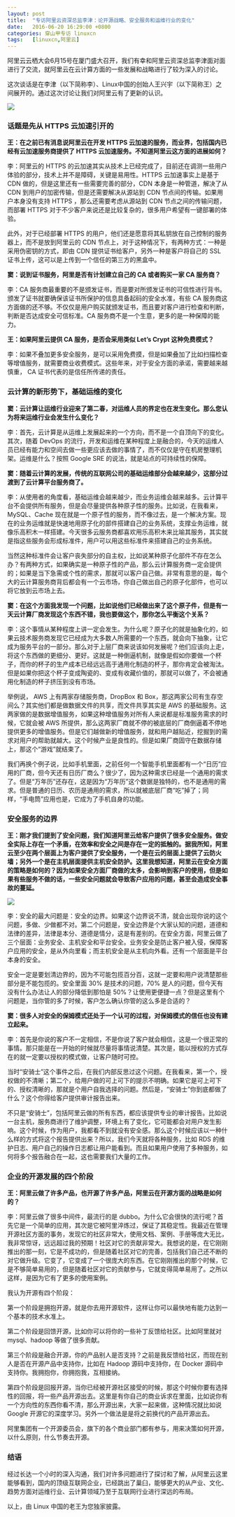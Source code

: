 ```yaml
---
layout: post
title:	"专访阿里云资深总监李津：论开源战略、安全服务和运维行业的变化"
date:	2016-06-20 16:29:00 +0800 
categories:	穿山甲专访 linuxcn 
tags:	[linuxcn,阿里云]
---
```



阿里云云栖大会6月15号在厦门盛大召开，我们有幸和阿里云资深总监李津面对面进行了交流，就阿里云在云计算方面的一些发展和战略进行了较为深入的讨论。


这次谈话是在李津（以下简称李）、Linux中国的创始人王兴宇（以下简称王）之间展开的。通过这次讨论让我们对阿里云有了更新的认识。


![](/Asserts/Images//attachment/album/201606/20/155132cohkkyhtlkqit9kt.jpg)


### **话题是先从 HTTPS** **云加速引开的**


**王：在之前已有消息说阿里云在开发 HTTPS 云加速的服务，而业界，包括国内已经有云加速服务商提供了 HTTPS 云加速服务。不知道阿里云这方面的进展如何？**


李：阿里云的 HTTPS 的云加速其实从技术上已经完成了，目前还在调测一些用户体验的部分，技术上并不是障碍，关键是易用性。HTTPS 云加速事实上是基于 CDN 做的，但是这里还有一些需要完善的部分，CDN 本身是一种管道，解决了从 CDN 到用户的加密传输，但是还需要解决从源站到 CDN 节点间的传输。如果用户本身没有支持 HTTPS ，那么还需要考虑从源站到 CDN 节点之间的传输问题，而部署 HTTPS 对于不少客户来说还是比较复杂的，很多用户希望有一键部署的体验。


此外，对于已经部署 HTTPS 的用户，他们还是愿意将其私钥放在自己控制的服务器上，而不是放到阿里云的 CDN 节点上，对于这种情况下，有两种方式：一种是采用伪密钥的方式，即由 CDN 提供证书给客户，另外一种是客户将自己的 SSL 证书上传，这可以是上传到一个信任的第三方的黑盒中。


**窦：说到证书服务，阿里是否有计划建立自己的 CA 或者购买一家 CA 服务商？** 


李：CA 服务商最重要的不是颁发证书，而是要对所颁发证书的可信性进行背书。颁发了证书就要确保该证书所保护的信息具备起码的安全水准，有些 CA 服务商这方面做的还不够。不仅仅是用户购买就颁发证书，而且要对客户进行检查和判断，判断是否达成安全可信标准。CA 服务商不是一个生意，更多的是一种保障的能力。


**王：如果阿里云提供 CA 服务，是否会采用类似 Let’s Crypt 这种免费模式？**


李：如果不叠加更多安全服务，是可以采用免费摸，但是如果叠加了比如扫描检查等增值服务，就需要商业收费模式。这些年来，对于安全方面的承诺，需要越来越慎重， CA 证书代表的是信任所传递的责任。


### **云计算的新形势下，基础运维的变化**


**窦：云计算让运维行业迎来了第二春，对运维人员的界定也在发生变化。那么您认为将来运维行业会发生什么变化？**


李：首先，云计算是从运维上发展起来的一个方向，而不是一个自顶向下的变化。其次，随着 DevOps 的流行，开发和运维在某种程度上是融合的，今天的运维人员已经有能力和空间去做一些更应该去做的事情了，而不仅仅是守在机房整理机架。运维是什么？按照 Google SRE 的说法，就是站点的可持续性的保障。


**窦：随着云计算的发展，传统的互联网公司的基础运维部分会越来越少，这部分过渡到了云计算平台服务商了。**


李：从使用者的角度看，基础运维会越来越少，而业务运维会越来越多。云计算平台不会提供所有服务，但是会尽量提供各种原子性的服务。比如说，在我看来，MySQL、Cache 现在就是一个原子性的服务，而不像过去，是一个解决方案。现在的业务运维就是快速地用原子化的部件搭建自己的业务系统，支撑业务运维，就像乐高积木一样搭建。今天很多云服务商都喜欢用乐高积木来比喻其服务，其实就是指这些服务会形成标准件，用户可以用这些标准件来搭建自己的业务系统。


当然这种标准件会让客户丧失部分的自主权，比如说某种原子化部件不存在怎么办？有两种方式，如果确实是一种原子性的产品，那么云计算服务商一定会提供的；如果是当下急需或个性的需求，那就可以客户自己做。非常有意思的是，每个大的云计算服务商背后都会有一个云市场，你自己做出自己的原子化部件，也可以将它放到云市场上去。


**窦：在这个方面我发现一个问题，比如说他们已经做出来了这个原子件，但是有一天云计算厂商发现这个东西不错，我也要做这个，那你怎么平衡这个关系？**


李：这个事情从某种程度上讲一定会发生。为什么呢？原子化的就是抽象化的，如果云技术服务商发现它已经成为大多数人所需要的一个东西，就会向下抽象，让它成为服务平台的一部分。那么对于上层厂商来说该如何发展呢？他们应该向上走，将这个东西做的更细分、更好。这就是一种倒逼机制，就像是假如你要做一个杯子，而你的杯子的生产成本已经远远高于通用化制造的杯子，那你肯定会被淘汰。但是如果你把这个杯子变成陶瓷的、变成有收藏价值的，那就可以做了，不会被通用化制造的杯子挤压到没有市场。


举例说， AWS 上有两家存储服务商，DropBox 和 Box，那这两家公司有生存空间么？其实他们都是做数据文件的共享，而文件共享其实是 AWS 的基础服务。这两家做的是数据增值服务，如果这种增值服务对所有人来说都是标准服务需求的时候，它就会被 AWS 所提供，那么这两家厂商就不停的被底层的厂商倒逼着不停地提供更多的增值服务。但是它们越做新的增值服务，就和用户越贴近，挖掘到的需求对用户的帮助就越大。这个时候产业是良性的。但是如果厂商固守在数据存储上，那这个“游戏”就结束了。


我们再换个例子说，比如手机里面，之前任何一个智能手机里面都有一个“日历”应用的厂商，但今天还有日历厂商么？很少了，因为这种需求已经是一个通用的需求了。但是“万年历”还存在，这是因为“万年历”这个数据是独特的，也不是通用的需求。但是普通的日历、农历是通用的需求，所以就被底层厂商“吃”掉了；同样，“手电筒”应用也是，它成为了手机自身的功能。


### **安全服务的边界**


**王：刚才我们提到了安全问题，我们知道阿里云给客户提供了很多安全服务。做安全实际上存在一个矛盾，在效率和安全之间是存在一定的抵触的。据我所知，阿里云至少在两个层面上为客户提供了安全服务，一个是在云的层面上提供了云防火墙；另外一个是在主机层面提供主机安全防护。这里我想知道，阿里云在安全方面的策略是如何的？因为如果安全方面厂商做的太多，会影响到客户的使用，但是如果有些服务不做的话，一些安全问题就会导致客户应用的问题，甚至会造成安全事故的蔓延。**


**![](/Asserts/Images//attachment/album/201606/20/162716dgxzpr6qrdqg3xqp.jpg)**


李：安全的最大问题是：安全的边界。如果这个边界说不清，就会出现你说的这个问题，多做、少做都不对。第二个问题是，安全边界是个大家认知的问题，道德和法律的差异，法律是本分、道德是情分，这是有差别的。在安全方面，阿里云做了三个层面：业务安全、主机安全和平台安全。业务安全是防止客户被入侵，保障客户应用的安全，是从外向里看；而主机安全是从主机向外看。还有一个层面是平台本身的安全。


安全一定是要划清边界的，因为不可能包揽百分百，这就一定要和用户说清楚那些部分是不能包揽的。安全里面 30% 是技术的问题，70% 是人的问题，但今天有没有什么办法让人的部分降低到那怕是 50%？让使用更便捷一点？但是这里有个问题是，当你管的多了时候，客户怎么确认你管的这么多是合适的？


**窦：很多人对安全的保姆模式还处于一个认可的过程，对保姆模式的信任也没有建立起来。**


李：首先是你说的客户不一定相信，不是你说了客户就会相信，这是一个很正常的事情。那只能是在一开始的时候就尽量将事情说清楚。其次是，能以授权的方式存在的就一定要以授权的模式做，让客户随时可控。


当时“安骑士”这个事件之后，在我们内部反思过这个问题。在我看来，第一个，授权做的不清晰；第二个，给用户做的可上可下的提示不明确。如果它是可上可下的、授权清晰的，那就是个用户自我选择的问题。然后是，“安骑士”你到底都做了什么？这个你得给客户提供审计报告出来。


不只是“安骑士”，包括阿里云做的所有东西，都应该提供专业的审计报告。比如说一台主机，服务商进行了维护调整，环境上有了变化，它可能都会对用户发生影响。这个时候，作为用户，我都看不到就没有安全感。那么这个时候应该以一种什么样的方式将这个报告提供出来？所以，我们今天就将各种服务，比如 RDS 的维护日志、用户自己的操作日志都让用户能看到。而且如果用户使用了多种服务，如何将多个报告融合在一起，这也需要我们大量的工作。


### **企业的开源发展的四个阶段**


**王：阿里云做了许多产品，也开源了许多产品，阿里云在开源方面的战略是如何的？** 


李：阿里云做了很多中间件，最流行的是 dubbo。为什么它会很快的流行呢？首先它是一个简单的应用，其次是它被阿里淬炼过，保证了其稳定性。我最近在管理开源社区方面的事务，发现它的社区非常大，使用文档、案例、手册等庞大无比，我非常惊讶，远远超过我的预期！社区对它的贡献非常大。我想说的是，在它刚刚推出的那一刻，它是不成功的，但是随着社区对它的完善，包括我们自己还不断的对它做升级。它变了，它变成了一个很庞大的东西。在它刚刚推出的那个时候，它是不够简单易用的，但是随着社区对它的贡献参与，它就变得简单易用了。之所以这样，是因为它有了更多的使用案例。


我认为开源有四个阶段：


第一个阶段是拥抱开源，就是你去用开源软件，这样让你可以最快地有能力达到一个基本的技术水准上。


第二个阶段是回馈开源，比如你可以将你的一些补丁反馈给社区。比如阿里就对 mysql、hadoop 等做了很多贡献。


第三个阶段是融合开源，你的产品别人是否支持？之前是我反馈给社区，而现在别人是否在开源产品中支持你，比如在 Hadoop 源码中支持你，在 Docker 源码中支持你。我拥抱你，你拥抱我，互相接纳。


第四个阶段是回报开源，当你已经被开源社区接受的时候，那这个时候你要有选择性的回报，将一些产品开源出去。这里是有你自己的商业诉求在里面，比如说你有一个方向性的东西你看不清，那么开源出来，大家一起来做，这种情况就比如说 Google 开源它的深度学习。另外一个做法是是将之前换代的产品开源出去。


阿里集团有一个开源委员会，旗下的各个商业部门都有参与，用来决策如何开源，以什么原则，什么节奏去开源。


### 结语


经过长达一个小时的深入沟通，我们对许多问题进行了探讨和了解，从阿里云这里能够看到，国内的顶级互联网企业，已经跳出了巢臼，能够更大的从产业、文化、趋势方面对运维行业、云计算领域乃至于互联网行业进行深远的布局。


以上，由 Linux 中国的老王为您独家披露。
